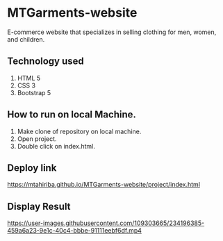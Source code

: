 # MTGarments-website
E-commerce website that specializes in selling clothing for men, women, and children.

## Technology used
1. HTML 5
2. CSS 3
3. Bootstrap 5

## How to run on local Machine.
1. Make clone of repository on local machine.
2. Open project.
3. Double click on index.html.

## Deploy link
https://mtahiriba.github.io/MTGarments-website/project/index.html

## Display Result
https://user-images.githubusercontent.com/109303665/234196385-459a6a23-9e1c-40c4-bbbe-91111eebf6df.mp4

